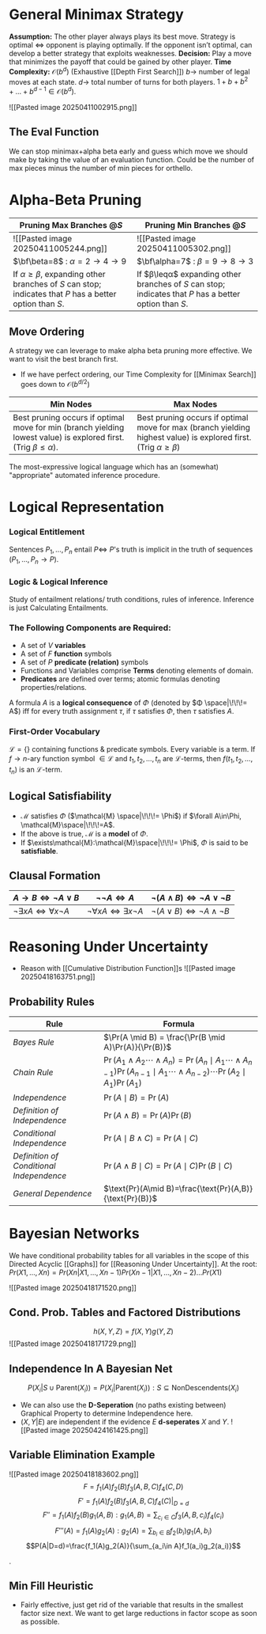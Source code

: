 # General Minimax Strategy
**Assumption:** The other player always plays its best move. Strategy is optimal $\iff$ opponent is playing optimally. If the opponent isn’t optimal, can develop a better strategy that exploits weaknesses.
**Decision:** Play a move that minimizes the payoff that could be gained by other player.
**Time Complexity:** $\mathcal{O}(b^d)$ (Exhaustive [[Depth First Search]])
$b\to$ number of legal moves at each state.
$d\to$ total number of turns for both players.
$1 + b + b^2 + … + b^{d-1} ∈ \mathcal{O}(b^d)$.

![[Pasted image 20250411002915.png]]

## The Eval Function
We can stop minimax+alpha beta early and guess which move we should make by taking the value of an evaluation function. Could be the number of max pieces minus the number of min pieces for orthello.

# Alpha-Beta Pruning

| Pruning **Max** Branches $@S$                                                                             | Pruning **Min** Branches $@S$                                                                          |
| --------------------------------------------------------------------------------------------------------- | ------------------------------------------------------------------------------------------------------ |
| ![[Pasted image 20250411005244.png]]                                                                      | ![[Pasted image 20250411005302.png]]                                                                   |
| $\bf\beta=8$ : $\alpha=2\to4\to9$                                                                         | $\bf\alpha=7$ : $\beta = 9\to8\to3$                                                                    |
| If $α \geq β$, expanding other branches of $S$ can stop; indicates that $P$ has a better option than $S$. | If $β\leqα$ expanding other branches of $S$ can stop; indicates that $P$ has a better option than $S$. |
## Move Ordering
A strategy we can leverage to make alpha beta pruning more effective. We want to visit the best branch first.
- If we have perfect ordering, our Time Complexity for [[Minimax Search]] goes down to $\mathcal{O}(b^{d/2})$

| **Min** Nodes                                                                                                           | **Max** Nodes                                                                                                           |
| ----------------------------------------------------------------------------------------------------------------------- | ----------------------------------------------------------------------------------------------------------------------- |
| Best pruning occurs if optimal move for min (branch yielding lowest value) is explored first. (Trig $\beta\leq\alpha$). | Best pruning occurs if optimal move for max (branch yielding highest value) is explored first. (Trig $\alpha\geq\beta$) |
The most-expressive logical language which has an (somewhat) "appropriate" automated inference procedure.

# Logical Representation
### Logical Entitlement
Sentences $P_1,\dots, P_n$ entail $P\iff$ $P$'s truth is implicit in the truth of sequences ($P_1,\dots, P_n\to P$).
### Logic & Logical Inference
Study of entailment relations/ truth conditions, rules of inference. Inference is just Calculating Entailments.
### The Following Components are Required:
- A set of $V$ **variables**
- A set of $F$ **function** symbols
- A set of $P$ **predicate (relation)** symbols
- Functions and Variables comprise **Terms** denoting elements of domain.
- **Predicates** are defined over terms; atomic formulas denoting properties/relations.

A formula $A$ is a **logical consequence** of $Φ$ (denoted by $Φ \space|\!\!\!= A$) iff for every truth assignment $τ$, if $τ$ satisfies $Φ$, then $τ$ satisfies $A$.
### First-Order Vocabulary
$\mathcal{L}=\{\}$ containing functions & predicate symbols. Every variable is a term.
If $f\to n$-ary function symbol $\in\mathcal{L}$ and $t_1, t_2, \dots,t_n$ are $\mathcal{L}$-terms, then $f(t_1, t_2, \dots,t_n)$ is an $\mathcal{L}$-term.
## Logical Satisfiability
- $\mathcal{M}$ satisfies $\Phi$ ($\mathcal{M} \space|\!\!\!= \Phi$) if $\forall A\in\Phi, \mathcal{M}\space|\!\!\!=A$.
- If the above is true, $\mathcal{M}$ is a **model** of $\Phi$.
- If $\exists\mathcal{M}:\mathcal{M}\space|\!\!\!= \Phi$, $\Phi$ is said to be **satisfiable**.

## Clausal Formation
| $A\to B\iff\neg A\lor B$             | $\neg\neg A\iff A$                   | $\neg(A\land B)\iff \neg A\vee\neg B$ |
| ------------------------------------ | ------------------------------------ | ------------------------------------- |
| $\neg\exists xA\iff \forall x\neg A$ | $\neg\forall xA\iff \exists x\neg A$ | $\neg(A\lor B)\iff \neg A\land\neg B$ |

# Reasoning Under Uncertainty
- Reason with [[Cumulative Distribution Function]]s
![[Pasted image 20250418163751.png]]
## Probability Rules

| **Rule**                                 | **Formula**                                                                                                                                                  |
| ---------------------------------------- | ------------------------------------------------------------------------------------------------------------------------------------------------------------ |
| *Bayes Rule*                             | $\Pr(A \mid B) = \frac{\Pr(B \mid A)\Pr(A)}{\Pr(B)}$                                                                                                         |
| *Chain Rule*                             | $\Pr(A_1 \land A_2 \cdots \land A_n)$$= \Pr(A_n \mid A_1 \cdots \land A_{n-1}) \Pr(A_{n-1} \mid A_1 \cdots \land A_{n-2})$$\cdots \Pr(A_2 \mid A_1)\Pr(A_1)$ |
| *Independence*                           | $\Pr(A \mid B) = \Pr(A)$                                                                                                                                     |
| *Definition of Independence*             | $\Pr(A \land B) = \Pr(A) \Pr(B)$                                                                                                                             |
| *Conditional Independence*               | $\Pr(A \mid B \land C) = \Pr(A \mid C)$                                                                                                                      |
| *Definition of Conditional Independence* | $\Pr(A \land B \mid C) = \Pr(A \mid C) \Pr(B \mid C)$                                                                                                        |
| *General Dependence*                     | $\text{Pr}(A\mid B)=\frac{\text{Pr}(A,B)}{\text{Pr}(B)}$                                                                                                     |
# Bayesian Networks
We have conditional probability tables for all variables in the scope of this Directed Acyclic [[Graphs]] for [[Reasoning Under Uncertainty]].
At the root: $Pr(X1,…,Xn) = Pr(Xn|X1,…,Xn-1)Pr(Xn-1|X1,…,Xn-2)…Pr(X1)$

![[Pasted image 20250418171520.png]]
## Cond. Prob. Tables and Factored Distributions
$$h(X,Y,Z)=f(X,Y)g(Y,Z)$$
![[Pasted image 20250418171729.png]]
## Independence In A Bayesian Net
$$P(X_i|S\cup \text{Parent}(X_i))=P(X_i|\text{Parent}(X_i)):S\subseteq \text{NonDescendents}(X_i)$$
- We can also use the **D-Seperation** (no paths existing between) Graphical Property to determine Independence here.
- $(X,Y|E)$ are independent if the evidence $E$ **d-seperates** $X$ and $Y$.
![[Pasted image 20250424161425.png]]
## Variable Elimination Example
![[Pasted image 20250418183602.png]]
$$F=f_1(A)f_2(B)f_3(A,B,C)f_4(C,D)$$
$$F'=f_1(A)f_2(B)f_3(A,B,C)f_4(C)|_{D=d}$$
$$F''=f_1(A)f_2(B)g_1(A,B): g_1(A,B)=\sum _{c_i\in C}f_3(A,B,c_i)f_4(c_i)$$
$$F'''(A)=f_1(A)g_2(A): g_2(A)=\sum _{b_i\in B}f_2(b_i)g_1(A,b_i)$$
$$P(A|D=d)=\frac{f_1(A)g_2(A)}{\sum_{a_i\in A}f_1(a_i)g_2(a_i)}$$



.
## Min Fill Heuristic
- Fairly effective, just get rid of the variable that results in the smallest factor size next. We want to get large reductions in factor scope as soon as possible. 
